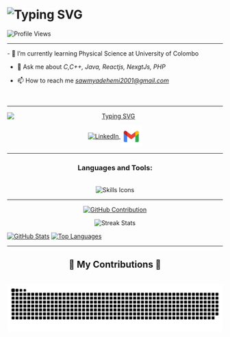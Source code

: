 <h1 href="https://git.io/typing-svg"><img src="https://readme-typing-svg.demolab.com?font=Montserrat&weight=800&size=40&pause=1000&color=F7009D&center=true&vCenter=true&multiline=true&width=700&height=200&lines=Hi+%F0%9F%91%8B%2C+I'm+Dehemi+Sawmya;From+Matara%2C+Sri+Lanka;(UG)+University+of+Colombo" alt="Typing SVG" /></h1>
<p align="left"> 
  <img src="https://komarev.com/ghpvc/?username=dehemi-sawmya-deerghayushee&label=Profile%20views&color=0e75b6&style=flat" alt="Profile Views" /> 
</p>

<hr/>
- 🌱 I’m currently learning Physical Science at University of Colombo

- 💬 Ask me about *C,C++, Java, Reactjs, NexgtJs, PHP*

- 📫 How to reach me *sawmyadehemi2001@gmail.com*
<br>
<hr/>

<a href="https://git.io/typing-svg" style="display: block; text-align: center;">
  <img src="https://readme-typing-svg.demolab.com?font=Playwrite+FR+Moderne&size=30&pause=1000&center=true&vCenter=true&random=false&width=435&height=100&lines=Connect+with+me%3A" alt="Typing SVG" style="display: block; margin: auto;">
</a>

<p align="center">
  <a href="https://www.linkedin.com/in/dehemi-sawmya-deerghayushee/" target="blank">
    <img align="center" src="https://raw.githubusercontent.com/rahuldkjain/github-profile-readme-generator/master/src/images/icons/Social/linked-in-alt.svg" alt="LinkedIn" height="50" width="50" />
  </a>    
  <a href="mailto:sawmyadehemi2001@gmail.com" target="blank">
    <img align="center" src="https://raw.githubusercontent.com/edent/SuperTinyIcons/master/images/svg/gmail.svg" alt="Gmail" height="50" width="50" />
  </a>
</p>

<hr>
<h3 align="center">Languages and Tools:</h3> <br>
<div align="center">
    <img src="https://skillicons.dev/icons?i=c,java,javascript,kotlin,mysql,php,python" alt="Skills Icons">
</div>

<hr/>
<p align="center">
  <a href="https://github.com/dehemi-sawmya-deerghayushee">
    <img src="https://github-profile-summary-cards.vercel.app/api/cards/profile-details?username=dehemi-sawmya-deerghayushee&theme=radical" alt="GitHub Contribution"/>
  </a>
</p>

<p align="center">
  <img width="45%" src="https://github-readme-streak-stats.herokuapp.com/?user=dehemi-sawmya-deerghayushee&theme=gotham&show_icons=true" alt="Streak Stats"/>
</p>

<a> 
    <a href="https://github.com/dehemi-sawmya-deerghayushee"><img alt="GitHub Stats" src="https://denvercoder1-github-readme-stats.vercel.app/api?username=dehemi-sawmya-deerghayushee&show_icons=true&count_private=true&theme=react&border_color=7F3FBF&bg_color=0D1117&title_color=F85D7F&icon_color=F8D866" height="192px" width="49.5%"/></a>
    <a href="https://github.com/dehemi-sawmya-deerghayushee"><img alt="Top Languages" src="https://denvercoder1-github-readme-stats.vercel.app/api/top-langs/?username=dehemi-sawmya-deerghayushee&langs_count=8&layout=compact&theme=react&border_color=7F3FBF&bg_color=0D1117&title_color=F85D7F&icon_color=F8D866" height="192px" width="49.5%"/></a>
    <br/>
</a>

<hr/>
<div align="center">
  <h2>🐍 My Contributions 🐍</h2>
  <br>
  <img alt="Snake eating my contributions" src="https://raw.githubusercontent.com/milaabl/milaabl-readme/preview/github-contribution-grid-snake.svg" />
</div>
